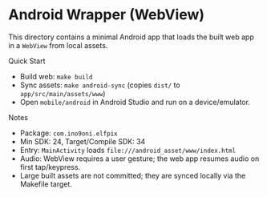 # Android Wrapper (WebView)

This directory contains a minimal Android app that loads the built web app in a `WebView` from local assets.

Quick Start
- Build web: `make build`
- Sync assets: `make android-sync` (copies `dist/` to `app/src/main/assets/www`)
- Open `mobile/android` in Android Studio and run on a device/emulator.

Notes
- Package: `com.ino9oni.elfpix`
- Min SDK: 24, Target/Compile SDK: 34
- Entry: `MainActivity` loads `file:///android_asset/www/index.html`
- Audio: WebView requires a user gesture; the web app resumes audio on first tap/keypress.
- Large built assets are not committed; they are synced locally via the Makefile target.

